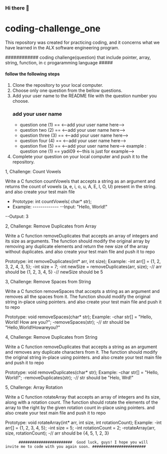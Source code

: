 ### Hi there 👋

# coding-challenge_one
This repository was created for practicing coding, and it concerns what we have learned in the ALX software engineering program.


############   coding challenge(question) that include pointer, array, string, function, in c progaramming language #####



#### follow the following steps ####

1. Clone the repository to your local computer.
2. Choose only one question from the bellow questions.
4. Add your user name to the README file with the question number you choose.
   ### add your user name ###
   - question one (1)  ==  <--add your user name here-->
   - question two (2)  ==  <--add your user name here-->
   - question three (3)  ==  <--add your user name here-->
   - question four (4)  ==  <--add your user name here-->
   - question five (5)  ==  <--add your user name here-->
        example :  question one (1) == yadi09  <--this is just for example-->
6. Complete your question on your local computer and push it to the repository.





1, Challenge: Count Vowels

   Write a C function countVowels that accepts a string as an argument and returns the count of vowels (a, e, i, o, u, A, E, I, O, U) present in the string.
   and also create your test main file 
  
   * Prototype: int countVowels( char* str);
   * Example: -------------
   --Input: "Hello, World!"
   
   --Output: 3





2, Challenge: Remove Duplicates from Array

   Write a C function removeDuplicates that accepts an array of integers and its size as arguments.
   The function should modify the original array by removing any duplicate elements and return the new size of the 
   array without duplicates.
   and also create your test main file and push it to repo

 Prototype: int removeDuplicates(int* arr, int size);
 Example:   -int arr[] = {1, 2, 3, 2, 4, 3, 5};
            -int size = 7;
            -int newSize = removeDuplicates(arr, size);
            -// arr should be {1, 2, 3, 4, 5}
            -// newSize should be 5




3, Challenge: Remove Spaces from String

   Write a C function removeSpaces that accepts a string as an argument and removes all the spaces from it. The function should modify the original string in-place using pointers.
   and also create your test main file and push it to repo
  
 Prototype: void removeSpaces(char* str);
 Example:    -char str[] = "Hello, World! How are you?";
             -removeSpaces(str);
             -// str should be "Hello,World!Howareyou?"




 4, Challenge: Remove Duplicates from String

   Write a C function removeDuplicates that accepts a string as an argument and removes any duplicate characters from it. The function should modify the original string in-place using pointers.
   and also create your test main file and push it to repo
  
 Prototype: void removeDuplicates(char* str);
 Example:    -char str[] = "Hello, World!";
             -removeDuplicates(str);
             -// str should be "Helo, Wrd!"





5, Challenge: Array Rotation

   Write a C function rotateArray that accepts an array of integers and its size, along with a rotation count.
   The function should rotate the elements of the array to the right by the given rotation count in-place using pointers.
   and also create your test main file and push it to repo
  
 Prototype: void rotateArray(int* arr, int size, int rotationCount);
 Example:    -int arr[] = {1, 2, 3, 4, 5};
             -int size = 5;
             -int rotationCount = 2;
             -rotateArray(arr, size, rotationCount);
             -// arr should be {4, 5, 1, 2, 3}


          ########################  Good luck, guys! I hope you will invite me to code with you again soon. ########################
